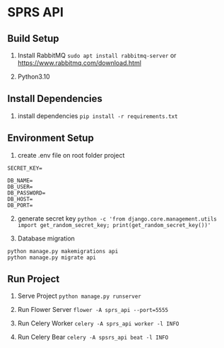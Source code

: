 # SPRS API

## Build Setup

1. Install RabbitMQ
   `sudo apt install rabbitmq-server`
   or 
   https://www.rabbitmq.com/download.html

2. Python3.10

## **Install Dependencies**

1. install dependencies
   `pip install -r requirements.txt`

## **Environment Setup**

1. create .env file on root folder project

```
SECRET_KEY=

DB_NAME=
DB_USER=
DB_PASSWORD=
DB_HOST=
DB_PORT=
```

2. generate secret key
   `python -c 'from django.core.management.utils import get_random_secret_key; print(get_random_secret_key())'`

3. Database migration

```
python manage.py makemigrations api
python manage.py migrate api
```

## **Run Project**

1. Serve Project
   `python manage.py runserver`

2. Run Flower Server
   `flower -A sprs_api --port=5555`

3. Run Celery Worker
   `celery -A sprs_api worker -l INFO`

4. Run Celery Bear
   `celery -A spsrs_api beat -l INFO`
